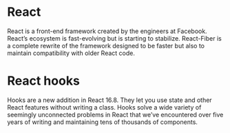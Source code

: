 # React

React is a front-end framework created by the engineers at Facebook. React’s ecosystem is fast-evolving but is starting to stabilize. React-Fiber is a complete rewrite of the framework designed to be faster but also to maintain compatibility with older React code.


# React hooks
Hooks are a new addition in React 16.8. They let you use state and other React features without writing a class.
Hooks solve a wide variety of seemingly unconnected problems in React that we’ve encountered over five years of writing and maintaining tens of thousands of components.
